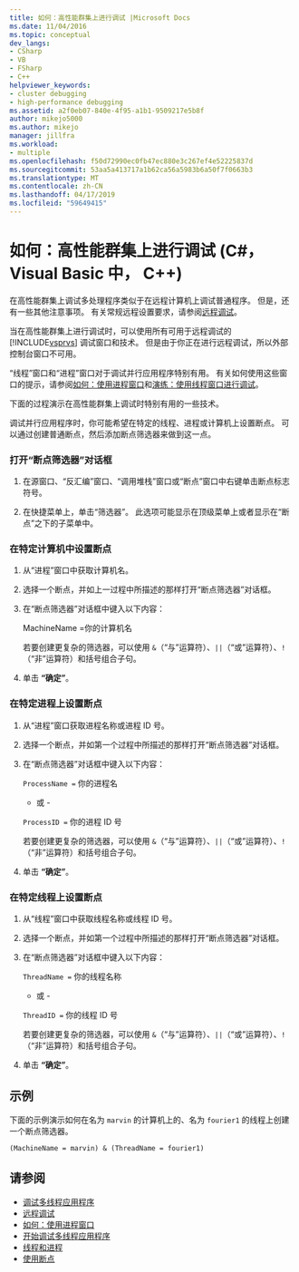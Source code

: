 ```yaml
---
title: 如何：高性能群集上进行调试 |Microsoft Docs
ms.date: 11/04/2016
ms.topic: conceptual
dev_langs:
- CSharp
- VB
- FSharp
- C++
helpviewer_keywords:
- cluster debugging
- high-performance debugging
ms.assetid: a2f0eb07-840e-4f95-a1b1-9509217e5b8f
author: mikejo5000
ms.author: mikejo
manager: jillfra
ms.workload:
- multiple
ms.openlocfilehash: f50d72990ec0fb47ec880e3c267ef4e52225837d
ms.sourcegitcommit: 53aa5a413717a1b62ca56a5983b6a50f7f0663b3
ms.translationtype: MT
ms.contentlocale: zh-CN
ms.lasthandoff: 04/17/2019
ms.locfileid: "59649415"
---
```

# <a name="how-to-debug-on-a-high-performance-cluster-c-visual-basic-c"></a>如何：高性能群集上进行调试 (C#，Visual Basic 中， C++)

在高性能群集上调试多处理程序类似于在远程计算机上调试普通程序。 但是，还有一些其他注意事项。 有关常规远程设置要求，请参阅[远程调试](../debugger/remote-debugging.md)。

 当在高性能群集上进行调试时，可以使用所有可用于远程调试的 [!INCLUDE[vsprvs](../code-quality/includes/vsprvs_md.md)] 调试窗口和技术。 但是由于你正在进行远程调试，所以外部控制台窗口不可用。

 “线程”窗口和“进程”窗口对于调试并行应用程序特别有用。 有关如何使用这些窗口的提示，请参阅[如何：使用进程窗口](/previous-versions/visualstudio/visual-studio-2010/7h8h5sdw(v=vs.100))和[演练：使用线程窗口进行调试](../debugger/how-to-use-the-threads-window.md)。

 下面的过程演示在高性能群集上调试时特别有用的一些技术。

 调试并行应用程序时，你可能希望在特定的线程、进程或计算机上设置断点。 可以通过创建普通断点，然后添加断点筛选器来做到这一点。

### <a name="to-open-the-breakpoint-filter-dialog-box"></a>打开“断点筛选器”对话框

1.  在源窗口、“反汇编”窗口、“调用堆栈”窗口或“断点”窗口中右键单击断点标志符号。

2.  在快捷菜单上，单击“筛选器”。 此选项可能显示在顶级菜单上或者显示在“断点”之下的子菜单中。

### <a name="to-set-a-breakpoint-on-a-specific-computer"></a>在特定计算机中设置断点

1.  从“进程”窗口中获取计算机名。

2.  选择一个断点，并如上一过程中所描述的那样打开“断点筛选器”对话框。

3.  在“断点筛选器”对话框中键入以下内容：

     MachineName =你的计算机名

     若要创建更复杂的筛选器，可以使用 `&`（“与”运算符）、`||`（“或”运算符）、`!`（“非”运算符）和括号组合子句。

4.  单击 **“确定”**。

### <a name="to-set-a-breakpoint-on-a-specific-process"></a>在特定进程上设置断点

1.  从“进程”窗口获取进程名称或进程 ID 号。

2.  选择一个断点，并如第一个过程中所描述的那样打开“断点筛选器”对话框。

3.  在“断点筛选器”对话框中键入以下内容：

     `ProcessName =` 你的进程名

     - 或 -

     `ProcessID =` 你的进程 ID 号

     若要创建更复杂的筛选器，可以使用 `&`（“与”运算符）、`||`（“或”运算符）、`!`（“非”运算符）和括号组合子句。

4.  单击 **“确定”**。

### <a name="to-set-a-breakpoint-on-a-specific-thread"></a>在特定线程上设置断点

1.  从“线程”窗口中获取线程名称或线程 ID 号。

2.  选择一个断点，并如第一个过程中所描述的那样打开“断点筛选器”对话框。

3.  在“断点筛选器”对话框中键入以下内容：

     `ThreadName =` 你的线程名称

     - 或 -

     `ThreadID =` 你的线程 ID 号

     若要创建更复杂的筛选器，可以使用 `&`（“与”运算符）、`||`（“或”运算符）、`!`（“非”运算符）和括号组合子句。

4.  单击 **“确定”**。

## <a name="example"></a>示例
 下面的示例演示如何在名为 `marvin` 的计算机上的、名为 `fourier1` 的线程上创建一个断点筛选器。

`(MachineName = marvin) & (ThreadName = fourier1)`

## <a name="see-also"></a>请参阅
- [调试多线程应用程序](../debugger/debug-multithreaded-applications-in-visual-studio.md)
- [远程调试](../debugger/remote-debugging.md)
- [如何：使用进程窗口](/previous-versions/visualstudio/visual-studio-2010/7h8h5sdw(v=vs.100))
- [开始调试多线程应用程序](../debugger/get-started-debugging-multithreaded-apps.md)
- [线程和进程](/previous-versions/visualstudio/visual-studio-2010/ms164740(v=vs.100))
- [使用断点](../debugger/using-breakpoints.md)